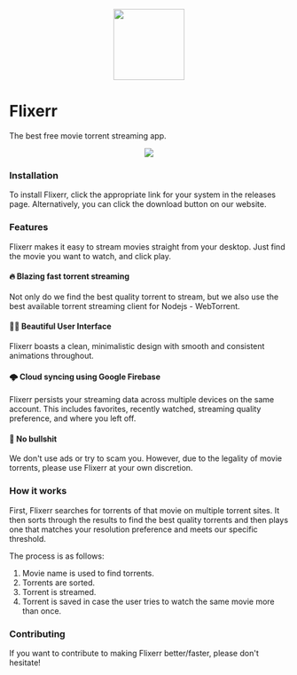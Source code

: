 <p align="center">
<img src="https://github.com/carlelieser/Flixerr/blob/master/assets/imgs/icon.png?raw=true=" width="128" height="128"/>
</p>

# Flixerr
The best free movie torrent streaming app.

<p align="center">
<img src="https://previews.dropbox.com/p/thumb/AAdwKckUJKH-d7LCi4ddYViqeej3VcWQ2qQqp4WK4zDKcwri2IUgmb0y3p6nBREd8oVsnUG2dJocVUy9Bhid8xgCjMzqW9MZ4hgJb85tcZVWtJ6RGdT5NTl1y79dH1fDoCTYDawXQ86ol5L2YxFHMQ-pdIvS9k13Ba4IA8fDJ64CY0-sibqdMGu0fU49_xkS9WoV0gnlDU-W_in8DsoGxDX2l7rxZmBXsJe3b_aS5YDIQz36LVT0zE3v8RQDSphHi4RNsnmTM7RO_OvJUPEDThgqcPj_njHC855XEVfXFjmY4kbjMJKEzvmKUgpXiLwwRI9W7jUB8omJODpT1_oDEXsq/p.png?fv_content=true&size_mode=5">
</p>

### Installation
To install Flixerr, click the appropriate link for your system in the releases page. Alternatively, you can click the download button on our website.

### Features
Flixerr makes it easy to stream movies straight from your desktop. Just find the movie you want to watch, and click play.

#### 🔥 Blazing fast torrent streaming
Not only do we find the best quality torrent to stream, but we also use the best available torrent streaming client for Nodejs - WebTorrent. 

#### 👍🏼 Beautiful User Interface
Flixerr boasts a clean, minimalistic design with smooth and consistent animations throughout.

#### 🌩️ Cloud syncing using Google Firebase
Flixerr persists your streaming data across multiple devices on the same account. This includes favorites, recently watched, streaming quality preference, and where you left off.

#### 💩 No bullshit
We don't use ads or try to scam you. However, due to the legality of movie torrents, please use Flixerr at your own discretion.

### How it works
First, Flixerr searches for torrents of that movie on multiple torrent sites. It then sorts through the results to find the best quality torrents and then plays one that matches your resolution preference and meets our specific threshold. 

The process is as follows:
1. Movie name is used to find torrents.
2. Torrents are sorted.
3. Torrent is streamed.
4. Torrent is saved in case the user tries to watch the same movie more than once.

### Contributing
 If you want to contribute to making Flixerr better/faster, please don't hesitate!

